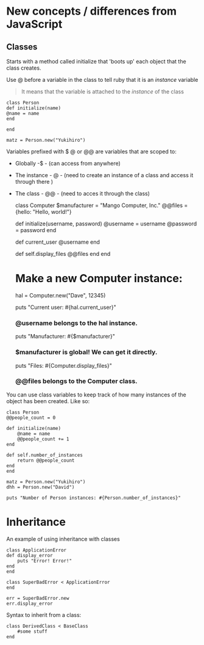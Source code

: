# New concepts / differences from JavaScript

## Classes

Starts with a method called initialize that 'boots up' each object that the class creates.

Use @ before a variable in the class to tell ruby that it is an <i>instance</i> variable
> It means that the variable is attached to the <i>instance</i> of the class

    class Person
    def initialize(name)
    @name = name
    end

    end

    matz = Person.new("Yukihiro")

Variables prefixed with $ @ or @@ are variables that are scoped to:

- Globally -$ - (can access from anywhere)
- The instance - @ - (need to create an instance of a class and access it through there )
- The class - @@ - (need to acces it through the class)

    class Computer
    $manufacturer = "Mango Computer, Inc."
    @@files = {hello: "Hello, world!"}
    
    def initialize(username, password)
        @username = username
        @password = password
    end
    
    def current_user
        @username
    end
    
    def self.display_files
        @@files
    end
    end

    # Make a new Computer instance:
    hal = Computer.new("Dave", 12345)

    puts "Current user: #{hal.current_user}"
    ### @username belongs to the hal instance.

    puts "Manufacturer: #{$manufacturer}"
    ### $manufacturer is global! We can get it directly.

    puts "Files: #{Computer.display_files}"
    ### @@files belongs to the Computer class.

You can use class variables to keep track of how many instances of the object has been created. Like so:

    class Person
    @@people_count = 0
    
    def initialize(name)
        @name = name
        @@people_count += 1
    end
    
    def self.number_of_instances
        return @@people_count
    end
    end

    matz = Person.new("Yukihiro")
    dhh = Person.new("David")

    puts "Number of Person instances: #{Person.number_of_instances}"


# Inheritance

An example of using inheritance with classes

    class ApplicationError
    def display_error
        puts "Error! Error!"
    end
    end

    class SuperBadError < ApplicationError
    end

    err = SuperBadError.new
    err.display_error

Syntax to inherit from a class:

    class DerivedClass < BaseClass
        #some stuff
    end